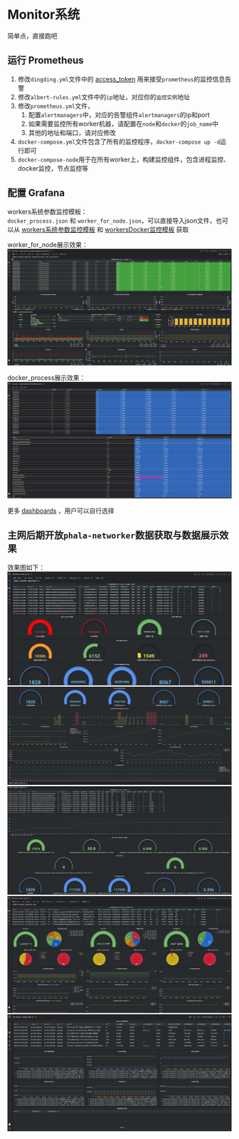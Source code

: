 # Monitor系统

简单点，直接跑吧

## 运行 Prometheus
1. 修改`dingding.yml`文件中的 [access_token](https://open.dingtalk.com/document/robots/custom-robot-access) 用来接受`prometheus`的监控信息告警
2. 修改`albert-rules.yml`文件中的`ip`地址，对应你的`监控实例`地址
3. 修改`prometheus.yml`文件， 
   1. 配置`alertmanagers`中，对应的告警组件`alertmanagers`的ip和port
   2. 如果需要监控所有worker机器，请配置在`node`和`docker`的`job_name`中
   3. 其他的地址和端口，请对应修改
4. `docker-compose.yml`文件包含了所有的监控程序，`docker-compose up -d`运行即可
5. `docker-compose-node`用于在所有worker上，构建监控组件，包含进程监控、docker监控，节点监控等

## 配置 Grafana
workers系统参数监控模板：  
`docker_process.json` 和 `worker_for_node.json`，可以直接导入json文件，也可以从 [workers系统参数监控模板](https://grafana.com/dashboards/8919) 和 [workersDocker监控模板](https://grafana.com/dashboards/8919) 获取

worker_for_node展示效果：  
[![worker_for_node.json](monitor/png/worker_for_node.png)]()

docker_process展示效果：  
[![docker_process.json](monitor/png/docker_process.png)]()

更多 [dashboards](https://grafana.com/dashboards/) ，用户可以自行选择

## 主网后期开放`phala-networker`数据获取与数据展示效果
效果图如下：  
[![全网数据效果图1](monitor/png/phala-all-1.png)]()  
[![全网数据效果图2](monitor/png/phala-all-2.png)]()  
[![全网数据效果图3](monitor/png/phala-all-3.png)]()  
[![本地数据效果图](monitor/png/phala-prb.png)]()  
[![面板数据效果图](monitor/png/phala-app.png)]()  
